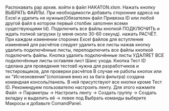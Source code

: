 Распокавать рар архив. войти в файл HAKATON.xlsm. Нажать кнопку ВЫБРАТЬ ФАЙЛЫ. При необходимости добавить сторонние адреса на Excel и удалить не нужные(Обязателен файл Привязка ID или любой другой файл в котором первый столбик заполнен всеми существующими Id). Подключить все файлы кнопкой ПОДКЛЮЧИТЬ и ждать полной загрузки (у меня около 30-60 секунд). нажать РАСЧЁТ. При каждом изменении стороних Excel файлов для вступления изменений для расчётов следует удалить все листы нажав кнопку удалить подключённые листы, переподключить все файлы кнопкой подключить файлы. Кнопка удалить подключённые листы УДАЛЯЕТ ВСЕ подключённые листы оставляя лист Шанс ухода. Кнопка Тест ID сделана для проведения тестовб нужна для разработчиков и тестировщиков, для проверки расчётов
В случае не работы кнопок или их "Исчезновения"(сползания вниз из за бага фильтра) создана командная консоль/панель. В ней присутствуют все кнопки кроме Тест ID. Рекомендуем пользователю настроить ленту. Для этого нажмите Файл -> Параметры -> Настроить ленту -> Создать группу -> Создать вкладку и выделить её -> левее под Выбрать команды выберите Макросы и добавьте ComandPanel.

